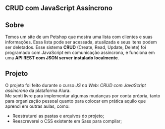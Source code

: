 ## CRUD com JavaScript Assíncrono

## Sobre

Temos um site de um Petshop que mostra uma lista com clientes e suas informações. Essa lista pode ser acessada, atualizada e seus itens podem ser deletados. Esse sistema **CRUD** (Create, Read, Update, Delete) foi programado com JavaScript em comunicação assíncrona, e funciona em uma **API REST com JSON server instalado localmente**.

## Projeto

O projeto foi feito durante o curso *JS na Web: CRUD com JavaScript assíncrono* da plataforma Alura.  
Me senti livre para implementar algumas mudanças por conta própria, tanto para organização pessoal quanto para colocar em prática aquilo que aprendi em outras aulas, como:

* Reestruturei as pastas e arquivos do projeto;
* Reescreverei o CSS existente em Sass para compilar;